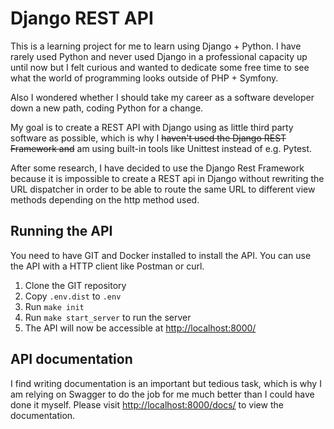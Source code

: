 # Django REST API

This is a learning project for me to learn using Django + Python. I have rarely used Python and never used Django in a professional capacity up until now but I felt curious and wanted to dedicate some free time to see what the world of programming looks outside of PHP + Symfony.

Also I wondered whether I should take my career as a software developer down a new path, coding Python for a change.

My goal is to create a REST API with Django using as little third party software as possible, which is why I ~~haven't used the Django REST Framework and~~ am using built-in tools like Unittest instead of e.g. Pytest.

After some research, I have decided to use the Django Rest Framework because it is impossible to create a REST api in Django without rewriting the URL dispatcher in order to be able to route the same URL to different view methods depending on the http method used. 

## Running the API

You need to have GIT and Docker installed to install the API. You can use the API with a HTTP client like Postman or curl.

1. Clone the GIT repository
2. Copy `.env.dist` to `.env` 
3. Run `make init`
4. Run `make start_server` to run the server
5. The API will now be accessible at [http://localhost:8000/](http://localhost:8000/)

## API documentation

I find writing documentation is an important but tedious task, which is why I am relying on Swagger to do the job for me much better than I could have done it myself. Please visit [http://localhost:8000/docs/](http://localhost:8000/docs/) to view the documentation.